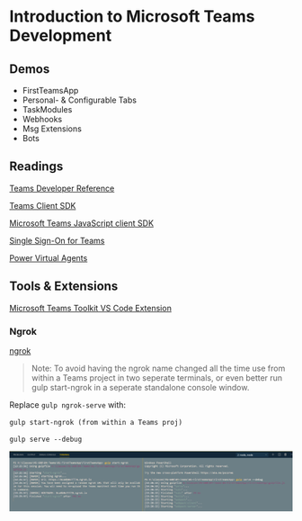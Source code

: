 # Introduction to Microsoft Teams Development

## Demos

- FirstTeamsApp
- Personal- & Configurable Tabs
- TaskModules
- Webhooks
- Msg Extensions
- Bots

## Readings

[Teams Developer Reference](https://docs.microsoft.com/en-us/microsoftteams/platform/overview)

[Teams Client SDK](https://docs.microsoft.com/en-us/microsoftteams/platform/tabs/how-to/using-teams-client-sdk)

[Microsoft Teams JavaScript client SDK](https://docs.microsoft.com/en-us/javascript/api/overview/msteams-client?view=msteams-client-js-latest)

[Single Sign-On for Teams](https://docs.microsoft.com/en-us/microsoftteams/platform/tabs/how-to/authentication/auth-aad-sso)

[Power Virtual Agents](https://docs.microsoft.com/en-us/power-virtual-agents/teams/fundamentals-what-is-power-virtual-agents-teams)

## Tools & Extensions

[Microsoft Teams Toolkit VS Code Extension](https://marketplace.visualstudio.com/items?itemName=TeamsDevApp.ms-teams-vscode-extension)

### Ngrok

[ngrok](https://ngrok.com)

> Note: To avoid having the ngrok name changed all the time use from within a Teams project in two seperate terminals, or even better run gulp start-ngrok in a seperate standalone console window.

Replace `gulp ngrok-serve` with:

```
gulp start-ngrok (from within a Teams proj)
```

```
gulp serve --debug
```

![ngrok](_images/ngrok.jpg)
